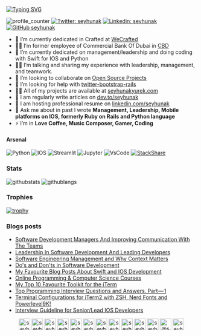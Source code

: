 [![Typing SVG](https://readme-typing-svg.demolab.com?font=Fira+Code&size=28&pause=1000&color=F7F7F7&width=435&lines=Hi+%F0%9F%91%8B+I+am+Seyhun+Akyurek)](https://git.io/typing-svg)

![profile_counter](https://komarev.com/ghpvc/?username=seyhunak&color=lightgrey)
[![Twitter: seyhunak](https://img.shields.io/twitter/follow/seyhunak?style=social)](https://twitter.com/seyhunak)
[![Linkedin: seyhunak](https://img.shields.io/badge/-seyhunak-blue?style=flat-square&logo=Linkedin&logoColor=white&link=https://www.linkedin.com/in/seyhunak/)](https://www.linkedin.com/in/seyhunak/)
[![GitHub seyhunak](https://img.shields.io/github/followers/seyhunak?label=follow&style=social)](https://github.com/seyhunak)


- 🔭 I’m currently dedicated in Crafted at [WeCrafted](https://we-crafted.com/)
- 👨‍💻 I’m former employee of Commercial Bank Of Dubai in [CBD](https://cbd.ae/)
- 🌱 I’m currently dedicated on management/leadership and doing coding with Swift for IOS and Python
- 👨‍💻 I’m talking and sharing my experience with leadership, management, and teamwork.
- 👯 I’m looking to collaborate on [Open Source Projects](http://github.com/seyhunak)
- 🤝 I’m looking for help with [twitter-bootstrap-rails](https://github.com/seyhunak/twitter-bootstrap-rails)
- 👨‍💻 All of my projects are available at [seyhunakyurek.com](https://seyhunakyurek.com/)
- 📝 I am regularly write articles on [dev.to/seyhunak](https://dev.to/seyhunak)
- 📝 I am hosting professional resume on [linkedin.com/seyhunak](https://linkedin.com/seyhunak)
- 💬 Ask me about in past I wrote **Management, Leadership, Mobile platforms on IOS, formerly Ruby on Rails and Python language**
- ⚡ I’m in **Love Coffee, Music Composer, Gamer, Coding**

#### Arsenal 

![Python](https://img.shields.io/badge/python-3670A0?style=for-the-badge&logo=python&logoColor=ffdd54) 
![IOS](https://img.shields.io/badge/IOS-%23EE4C2C.svg?style=for-the-badge&logo=IOS&logoColor=white) 
![Streamlit](https://img.shields.io/badge/Streamlit-%23EE4C2C.svg?style=for-the-badge&logo=Streamlit&logoColor=white)
![Jupyter](https://img.shields.io/badge/jupyter-%23FA0F00.svg?style=for-the-badge&logo=jupyter&logoColor=white)
![VsCode](https://img.shields.io/badge/Visual%20Studio%20Code-0078d7.svg?style=for-the-badge&logo=visual-studio-code&logoColor=white) 
[![StackShare](https://img.shields.io/badge/More-%23EE4C2C.svg?style=for-the-badge&logo=StackShare&logoColor=white)](https://stackshare.io/seyhunak/my-stack)

### Stats

![githubstats](https://github-readme-stats.vercel.app/api?username=seyhunak&hide_rank=true&hide=commits&count_private=true&show_icons=true&hide_border=true&hide_title=false)
![githublangs](https://github-readme-stats.vercel.app/api/top-langs/?username=seyhunak&layout=compact&hide_border=true)

### Trophies
[![trophy](https://github-profile-trophy.vercel.app/?username=seyhunak)](https://github.com/seyhunak/github-profile-trophy)

### Blogs posts
<!-- BLOG-POST-LIST:START -->
- [Software Development Managers And Improving Communication With The Teams](https://dev.to/seyhunak/software-development-managers-and-improving-communication-with-the-teams-36mg)
- [Leadership In Software Development And Leading Developers](https://dev.to/seyhunak/leadership-in-software-development-1am4)
- [Software Engineering Management and Why Context Matters](https://dev.to/seyhunak/software-engineering-management-and-why-context-matters-38jl)
- [Do's and Don'ts in Software Development](https://dev.to/seyhunak/do-s-and-don-ts-in-sofware-development-1bbf)
- [My Favourite Blog Posts About Swift and IOS Development](https://medium.com/@seyhunak/my-favourite-blog-posts-about-swift-and-ios-development-b3ae7c22e46e?source=rss-192c1ebd2112------2)
- [Online Programming & Computer Science Courses](https://medium.com/seyhunakyurek/online-programming-computer-science-courses-3dfa60015f22?source=rss-192c1ebd2112------2)
- [My Top 10 Favourite Toolkit for the iTerm](https://medium.com/seyhunakyurek/my-top-10-favourite-toolkit-for-the-iterm-580e2d15bed4?source=rss-192c1ebd2112------2)
- [Top Programming Interview Questions and Answers. Part — 1](https://medium.com/seyhunakyurek/top-programming-interview-questions-and-answers-part-1-5eba9199f0c?source=rss-192c1ebd2112------2)
- [Terminal Configurations for iTerm2 with ZSH, Nerd Fonts and Powerlevel9K!](https://medium.com/seyhunakyurek/terminal-configurations-for-iterm2-with-zsh-nerd-fonts-and-powerlevel9k-8ed4193ac819?source=rss-192c1ebd2112------2)
- [Interview Guideline for Senior/Lead IOS Developers](https://medium.com/seyhunakyurek/interview-guideline-for-senior-lead-ios-developers-997484ed53da?source=rss-192c1ebd2112------2)
<!-- BLOG-POST-LIST:END -->

<p align="center">
<a href="https://codepen.io/seyhunak" target="blank"><img align="center" src="https://cdn.jsdelivr.net/npm/simple-icons@3.0.1/icons/codepen.svg" alt="seyhunak" height="30" width="30" /></a>
<a href="https://dev.to/seyhunak" target="blank"><img align="center" src="https://cdn.jsdelivr.net/npm/simple-icons@3.0.1/icons/dev-dot-to.svg" alt="seyhunak" height="30" width="30" /></a>
<a href="https://twitter.com/seyhunak" target="blank"><img align="center" src="https://cdn.jsdelivr.net/npm/simple-icons@3.0.1/icons/twitter.svg" alt="seyhunak" height="30" width="30" /></a>
<a href="https://linkedin.com/in/seyhunak" target="blank"><img align="center" src="https://cdn.jsdelivr.net/npm/simple-icons@3.0.1/icons/linkedin.svg" alt="seyhunak" height="30" width="30" /></a>
<a href="https://stackoverflow.com/users/seyhunak" target="blank"><img align="center" src="https://cdn.jsdelivr.net/npm/simple-icons@3.0.1/icons/stackoverflow.svg" alt="seyhunak" height="30" width="30" /></a>
<a href="https://codesandbox.com/seyhunak" target="blank"><img align="center" src="https://cdn.jsdelivr.net/npm/simple-icons@3.0.1/icons/codesandbox.svg" alt="seyhunak" height="30" width="30" /></a>
<a href="https://kaggle.com/seyhunak" target="blank"><img align="center" src="https://cdn.jsdelivr.net/npm/simple-icons@3.0.1/icons/kaggle.svg" alt="seyhunak" height="30" width="30" /></a>
<a href="https://fb.com/seyhunak" target="blank"><img align="center" src="https://cdn.jsdelivr.net/npm/simple-icons@3.0.1/icons/facebook.svg" alt="seyhunak" height="30" width="30" /></a>
<a href="https://instagram.com/seyhunak" target="blank"><img align="center" src="https://cdn.jsdelivr.net/npm/simple-icons@3.0.1/icons/instagram.svg" alt="seyhunak" height="30" width="30" /></a>
<a href="https://dribbble.com/seyhunak" target="blank"><img align="center" src="https://cdn.jsdelivr.net/npm/simple-icons@3.0.1/icons/dribbble.svg" alt="seyhunak" height="30" width="30" /></a>
<a href="https://www.behance.net/seyhunak" target="blank"><img align="center" src="https://cdn.jsdelivr.net/npm/simple-icons@3.0.1/icons/behance.svg" alt="seyhunak" height="30" width="30" /></a>
<a href="https://medium.com/@seyhunak" target="blank"><img align="center" src="https://cdn.jsdelivr.net/npm/simple-icons@3.0.1/icons/medium.svg" alt="@seyhunak" height="30" width="30" /></a>
<a href="https://www.youtube.com/c/seyhunak" target="blank"><img align="center" src="https://cdn.jsdelivr.net/npm/simple-icons@3.0.1/icons/youtube.svg" alt="seyhunak" height="30" width="30" /></a>
</p>
